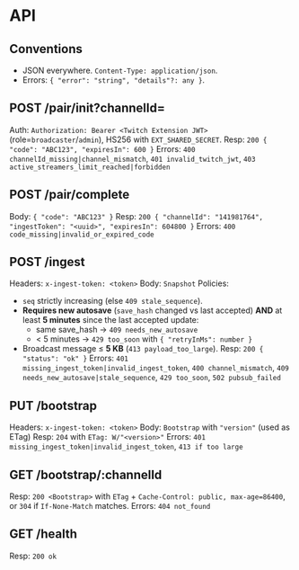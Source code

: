 # API

## Conventions
- JSON everywhere. `Content-Type: application/json`.
- Errors: `{ "error": "string", "details"?: any }`.

## POST /pair/init?channelId=<id>
Auth: `Authorization: Bearer <Twitch Extension JWT>` (role=`broadcaster`/`admin`), HS256 with `EXT_SHARED_SECRET`.
Resp: `200 { "code": "ABC123", "expiresIn": 600 }`
Errors: `400 channelId_missing|channel_mismatch`, `401 invalid_twitch_jwt`, `403 active_streamers_limit_reached|forbidden`

## POST /pair/complete
Body: `{ "code": "ABC123" }`
Resp: `200 { "channelId": "141981764", "ingestToken": "<uuid>", "expiresIn": 604800 }`
Errors: `400 code_missing|invalid_or_expired_code`

## POST /ingest
Headers: `x-ingest-token: <token>`
Body: `Snapshot`
Policies:
- `seq` strictly increasing (else `409 stale_sequence`).
- **Requires new autosave** (`save_hash` changed vs last accepted) **AND** at least **5 minutes** since the last accepted update:
  - same save_hash → `409 needs_new_autosave`
  - < 5 minutes → `429 too_soon` with `{ "retryInMs": number }`
- Broadcast message ≤ **5 KB** (`413 payload_too_large`).
Resp: `200 { "status": "ok" }`
Errors: `401 missing_ingest_token|invalid_ingest_token`, `400 channel_mismatch`, `409 needs_new_autosave|stale_sequence`, `429 too_soon`, `502 pubsub_failed`

## PUT /bootstrap
Headers: `x-ingest-token: <token>`
Body: `Bootstrap` with `"version"` (used as ETag)
Resp: `204` with `ETag: W/"<version>"`
Errors: `401 missing_ingest_token|invalid_ingest_token`, `413 if too large`

## GET /bootstrap/:channelId
Resp: `200 <Bootstrap>` with `ETag` + `Cache-Control: public, max-age=86400`, or `304` if `If-None-Match` matches.
Errors: `404 not_found`

## GET /health
Resp: `200 ok`
